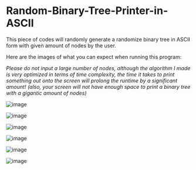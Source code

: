 # Random-Binary-Tree-Printer-in-ASCII


This piece of codes will randomly generate a randomize binary tree in ASCII form with given amount of nodes by the user.


Here are the images of what you can expect when running this program:

*Please do not input a large number of nodes, although the algorithm I made is very optimized in terms of time complexity, the time it takes to print something out onto the screen will prolong the runtime by a significant amount! (also, your screen will not have enough space to print a binary tree with a gigantic amount of nodes)*

![image](https://user-images.githubusercontent.com/62405278/109758043-051ec180-7bb9-11eb-8e10-14b554d8afa9.png)


![image](https://user-images.githubusercontent.com/62405278/109758077-14057400-7bb9-11eb-9605-32487d7945f1.png)


![image](https://user-images.githubusercontent.com/62405278/109758163-267fad80-7bb9-11eb-88b9-d2774c0daf30.png)


![image](https://user-images.githubusercontent.com/62405278/109758181-2d0e2500-7bb9-11eb-9397-d88aec86026b.png)


![image](https://user-images.githubusercontent.com/62405278/109758205-37302380-7bb9-11eb-8a2c-a6e13c6b7cc3.png)


![image](https://user-images.githubusercontent.com/62405278/109758227-3f885e80-7bb9-11eb-9c9a-dc7a2b359413.png)
